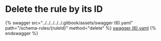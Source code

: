 # Delete the rule by its ID

{% swagger src="../../../../../.gitbook/assets/swagger (6).yaml" path="/schema-rules/{ruleId}" method="delete" %}
[swagger (6).yaml](<../../../../../.gitbook/assets/swagger (6).yaml>)
{% endswagger %}
